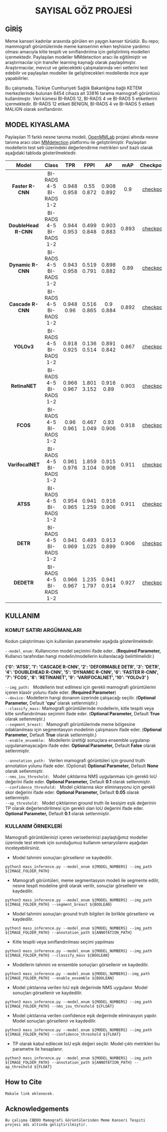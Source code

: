 <center><h1> SAYISAL GÖZ PROJESİ </h1></center>

## GİRİŞ

   Meme kanseri kadınlar arasında görülen en yaygın kanser türüdür. Bu repo; mammografi görüntülerinde meme kanserinin erken teşhisine yardımcı olması amacıyla kitle tespiti ve sınıflandırılma için geliştirilmiş modelleri içermektedir. Paylaşılan modeller MMdetection aracı ile eğitilmiştir ve araştırmacılar için transfer learning kaynağı olarak paylaşılmıştır. Araştırmacılar, mevcut ve gelecekteki çalışmalarında veri setlerini test edebilir ve paylaşılan modeller ile geliştirecekleri modellerde ince ayar yapabilirler. 

   Bu çalışmada, Türkiye Cumhuriyeti Sağlık Bakanlığına bağlı KETEM merkezlerinde bulunan 8454 cihaza ait 33816 tarama mamografi görüntüsü kullanılmıştır. Veri kümesi BI-RADS 12, BI-RADS 4 ve BI-RADS 5 etiketlerini içermektedir. BI-RADS 12 etiketi BENIGN, BI-RADS 4 ve BI-RADS 5 etiketi MALIGN olarak sınıflandırılır.

## MODEL KIYASLAMA

  Paylaşılan 11 farklı nesne tanıma modeli, [OpenMMLab](https://github.com/open-mmlab) projesi altında nesne tanıma aracı olan [MMdetection](https://github.com/open-mmlab/mmdetection) platformu ile geliştirilmiştir. Paylaşılan modellerin test seti üzerindeki değerlendirme metrikleri sınıf bazlı olarak aşağıdaki tabloda gösterilmektedir.   
  
    
|   Model | Class | TPR | FPPI | AP | mAP | Checkpoints |
| :------: | :-----------: | :-------: | :-----------: | :---------------: | :---------: | :---------: |
| <b> Faster R-CNN  | BI-RADS 4-5 <br> BI-RADS 1-2 | 0.948 <br> 0.958 | 0.55 <br> 0.872 | 0.908 <br> 0.892 | 0.9  | [checkpoint](https://github.com/ddobvyz/digitaleye-mammography/releases/download/shared-models.v1/fasterrcnn.pth) |
| <b> DoubleHead R-CNN | BI-RADS 4-5 <br> BI-RADS 1-2 | 0.944 <br> 0.953 | 0.499 <br> 0.848 | 0.903 <br> 0.883 | 0.893 | [checkpoint](https://github.com/ddobvyz/digitaleye-mammography/releases/download/shared-models.v1/doublehead_rcnn.pth) |
| <b> Dynamic R-CNN | BI-RADS 4-5 <br> BI-RADS 1-2 | 0.943 <br> 0.958 | 0.519 <br> 0.791 | 0.898 <br> 0.882 | 0.89  | [checkpoint](https://github.com/ddobvyz/digitaleye-mammography/releases/download/shared-models.v1/dynamic_rcnn.pth) |
| <b> Cascade R-CNN | BI-RADS 4-5 <br> BI-RADS 1-2 | 0.948 <br> 0.96 | 0.516 <br> 0.865 | 0.9 <br> 0.884 | 0.892 | [checkpoint](https://github.com/ddobvyz/digitaleye-mammography/releases/download/shared-models.v1/cascade_rcnn.pth) |
| <b> YOLOv3 | BI-RADS 4-5 <br> BI-RADS 1-2 | 0.918 <br> 0.925 | 0.136 <br> 0.514 | 0.891 <br> 0.842 | 0.867 | [checkpoint](https://github.com/ddobvyz/digitaleye-mammography/releases/download/shared-models.v1/yolo_v3.pth) |
| <b> RetinaNET | BI-RADS 4-5 <br> BI-RADS 1-2 | 0.966 <br> 0.967 | 1.801 <br> 3.152 | 0.916 <br> 0.89 | 0.903  | [checkpoint](https://github.com/ddobvyz/digitaleye-mammography/releases/download/shared-models.v1/retina_net.pth) |
| <b> FCOS | BI-RADS 4-5 <br> BI-RADS 1-2 | 0.96 <br> 0.961 | 0.467 <br> 1.049 | 0.93 <br> 0.906 | 0.918 | [checkpoint](https://github.com/ddobvyz/digitaleye-mammography/releases/download/shared-models.v1/fcos.pth) |
| <b> VarifocalNET | BI-RADS 4-5 <br> BI-RADS 1-2 | 0.961 <br> 0.976 | 1.859 <br> 3.104 | 0.915 <br> 0.908 | 0.911 | [checkpoint](https://github.com/ddobvyz/digitaleye-mammography/releases/download/shared-models.v1/varifocal_net.pth) |
| <b> ATSS | BI-RADS 4-5 <br> BI-RADS 1-2 | 0.954 <br> 0.965 | 0.941 <br> 1.259 | 0.916 <br> 0.906 | 0.911 | [checkpoint](https://github.com/ddobvyz/digitaleye-mammography/releases/download/shared-models.v1/atss.pth) |
| <b> DETR | BI-RADS 4-5 <br> BI-RADS 1-2 | 0.941 <br> 0.969 | 0.493 <br> 1.025 | 0.913 <br> 0.899 | 0.906 | [checkpoint](https://github.com/ddobvyz/digitaleye-mammography/releases/download/shared-models.v1/detr.pth) |
| <b> DEDETR | BI-RADS 4-5 <br> BI-RADS 1-2 | 0.966 <br> 0.967 | 1.235 <br> 1.797 | 0.941 <br> 0.914 | 0.927 | [checkpoint](https://github.com/ddobvyz/digitaleye-mammography/releases/download/shared-models.v1/deformable_detr.pth) |

## KULLANIM

### KOMUT SATIRI ARGÜMANLARI    
    
Kodun çalıştırılması için kullanılan parametreler aşağıda gösterilmektedir.

```--model_enum:``` Kullanıcının model seçimini ifade eder.. (<b>Required Parameter,</b> Kullanıcı tarafından hangi modelin/modellerin kullanılacağı belirtilmelidir.) <br>
    <b>    
    {'0': 'ATSS',
     '1': 'CASCADE R-CNN',
     '2': 'DEFORMABLE DETR',
     '3': 'DETR',
     '4': 'DOUBLEHEAD R-CNN',
     '5': 'DYNAMIC R-CNN',
     '6': 'FASTER R-CNN',
     '7': 'FCOS',
     '8': 'RETINANET',
     '9': 'VARIFOCALNET',
     '10': 'YOLOv3'
    }
    </b> 
    
```--img_path: ``` Modellerin test edilmesi için gerekli mamografi görüntülerini içeren klasör yolunu ifade eder. (<b>Required Parameter</b>)<br>
```--device:``` Modellerin hangi donanım üzerinde çalışacağı seçilir. (<b>Optional Parameter,</b> Default <b> 'cpu' </b> olarak setlenmiştir.) <br>
```--classify_mass:``` Mamografi görüntülerinde modellerin, kitle tespiti veya kitle sınıflandırılması seçimini ifade eder. (<b>Optional Parameter,</b> Default <b>True</b> olarak setlenmiştir.) <br>
```--segment_breast: ``` Mamografi görüntülerinde meme bölgesine odaklanılması için segmentasyon modelinin çalışmasını ifade eder. (<b>Optional Parameter,</b> Default <b>True</b> olarak setlenmiştir.) <br>
```--enable_ensemble: ``` Modellerin ürettiği sonuçlara ensemble uygulanıp uygulanamayacağını ifade eder. <b>Optional Parameter,</b> Default <b>False</b> olarak setlenmiştir. <br>

```--annotation_path: ``` Verilen mamografi görüntüleri için ground truth annotation yolunu ifade eder. (Optional) <b>Optional Parameter,</b> Default <b>None</b> olarak setlenmiştir. <br>
```--nms_iou_threshold: ``` Model çıktılarına NMS uygulanması için gerekli IoU değerini ifade eder. <b>Optional Parameter,</b> Default <b>0.1</b> olarak setlenmiştir. <br>
```--confidence_threshold: ``` Model çıktılarına skor eliminasyonu için gerekli skor değerini ifade eder. <b>Optional Parameter,</b> Default <b>0.05</b> olarak setlenmiştir. <br>
```--ap_threshold: ``` Model çıktılarının ground truth ile kesişim eşik değerinin TP olarak değerlendirilmesi için gerekli olan IoU değerini ifade eder. <b>Optional Parameter,</b> Default <b>0.1</b> olarak setlenmiştir. <br>

### KULLANIM ÖRNEKLERİ    

Mamografi görüntülerinizi içeren verisetlerinizi paylaştığımız modeller üzerinde test etmek için sunduğumuz kullanım senaryolarını aşağıdan inceleyebilirsiniz. 

* Model tahmini sonuçları görsellenir ve kaydedilir.

```python3 mass_inference.py --model_enum ${MODEL_NUMBERS} --img_path ${IMAGE_FOLDER_PATH}```

* Mamografi görüntüleri, meme segmentasyon modeli ile segmente edilir, nesne tespit modeline girdi olarak verilir, sonuçlar görsellenir ve kaydedilir.

```python3 mass_inference.py --model_enum ${MODEL_NUMBERS} --img_path ${IMAGE_FOLDER_PATH} --segment_breast ${BOOLEAN}```    

* Model tahmini sonuçları ground truth bilgileri ile birlikte görsellenir ve  kaydedilir.

```python3 mass_inference.py --model_enum ${MODEL_NUMBERS} --img_path ${IMAGE_FOLDER_PATH} --annotation_path ${ANNOTATION_PATH}```

* Kitle tespiti veya sınıflandırılması seçimi yapılması
    
```python3 mass_inference.py --model_enum ${MODEL_NUMBERS} --img_path ${IMAGE_FOLDER_PATH} --classify_mass ${BOOLEAN}``` 

* Modellerin tahmini ve ensemble sonuçları görsellenir ve kaydedilir.
    
```python3 mass_inference.py --model_enum ${MODEL_NUMBERS}--img_path ${IMAGE_FOLDER_PATH} --enable_ensemble ${BOOLEAN}```
  
* Model çıktılarına verilen IoU eşik değerinde NMS uygulanır. Model sonuçları görsellenir ve kaydedilir.

```python3 mass_inference.py --model_enum ${MODEL_NUMBERS} --img_path ${IMAGE_FOLDER_PATH} --nms_iou_threshold ${FLOAT}```

* Model çıktılarına verilen confidence eşik değerinde eliminasyon yapılır. Model sonuçları görsellenir ve kaydedilir.
    
```python3 mass_inference.py --model_enum ${MODEL_NUMBERS} --img_path ${IMAGE_FOLDER_PATH} --confidence_threshold ${FLOAT}```

* TP olarak kabul edilecek IoU eşik değeri seçilir. Model çıktı metrikleri bu parametre ile hesaplanır.

```python3 mass_inference.py --model_enum ${MODEL_NUMBERS} --img_path ${IMAGE_FOLDER_PATH} --annotation_path ${ANNOTATION_PATH} --ap_threshold ${FLOAT}```


## How to Cite
    
    Makale link eklenecek.
    
## Acknowledgements
    
    Bu çalışma CBDDO Mamografi Görüntülerinden Meme Kanseri Tespiti projesi adı altında geliştirilmiştir.
